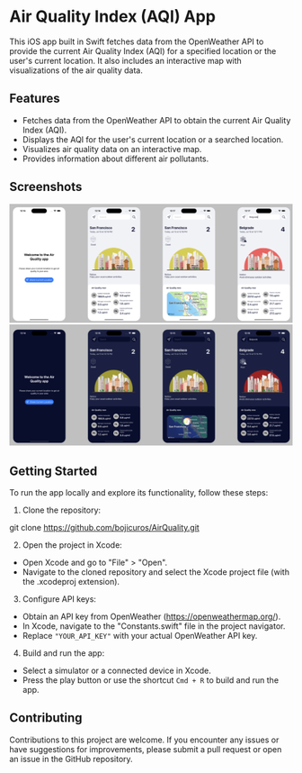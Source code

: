 # Air Quality Index (AQI) App

This iOS app built in Swift fetches data from the OpenWeather API to provide the current Air Quality Index (AQI) for a specified location or the user's current location. It also includes an interactive map with visualizations of the air quality data.

## Features

- Fetches data from the OpenWeather API to obtain the current Air Quality Index (AQI).
- Displays the AQI for the user's current location or a searched location.
- Visualizes air quality data on an interactive map.
- Provides information about different air pollutants.

## Screenshots

![Screenshot 1](screenshots/light.png)
![Screenshot 2](screenshots/dark.png)

## Getting Started

To run the app locally and explore its functionality, follow these steps:

1. Clone the repository:

git clone https://github.com/bojicuros/AirQuality.git


2. Open the project in Xcode:
- Open Xcode and go to "File" > "Open".
- Navigate to the cloned repository and select the Xcode project file (with the .xcodeproj extension).

3. Configure API keys:
- Obtain an API key from OpenWeather (https://openweathermap.org/).
- In Xcode, navigate to the "Constants.swift" file in the project navigator.
- Replace `"YOUR_API_KEY"` with your actual OpenWeather API key.

4. Build and run the app:
- Select a simulator or a connected device in Xcode.
- Press the play button or use the shortcut `Cmd + R` to build and run the app.

## Contributing

Contributions to this project are welcome. If you encounter any issues or have suggestions for improvements, please submit a pull request or open an issue in the GitHub repository.

